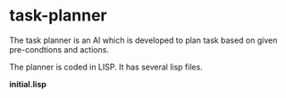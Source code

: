 # task-planner

The task planner is an AI which is developed to plan task based on given pre-condtions and actions.

The planner is coded in LISP. It has several lisp files.

<b>initial.lisp</b>
